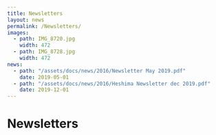 ```yaml
---
title: Newsletters
layout: news
permalink: /Newsletters/
images:
  - path: IMG_8720.jpg
    width: 472
  - path: IMG_8728.jpg
    width: 472
news:
  - path: "/assets/docs/news/2016/Newsletter May 2019.pdf"
    date: 2019-05-01
  - path: "/assets/docs/news/2016/Heshima Newsletter dec 2019.pdf"
    date: 2019-12-01
---
```


# Newsletters
